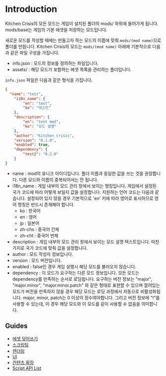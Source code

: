 
# Introduction

Kitchen Crisis의 모든 모드는 게임이 설치된 폴더의 mods/ 하위에 들어가게 됩니다. mods/base는 게임의 기본 에셋을 저장하는 모드입니다.

새로운 모드를 작성할 때에는 만들고자 하는 모드의 이름에 맞춰 `mods/(mod name)`으로 폴더를 만듭니다. Kitchen Crisis의 모드는 `mods/(mod name)` 아래에 기본적으로 다음과 같은 파일 구성을 가집니다.

- info.json : 모드의 정보를 정의하는 파일입니다.
- assets/ : 해당 모드가 포함하는 에셋 목록을 관리하는 폴더입니다.

`info.json` 파일은 다음과 같은 형식을 가집니다.

```json
{
  "name": "test",
	"i18n_name": {
		"en": "test",
		"ko": "테스트"
	},
	"description": {
		"en": "test mod",
		"ko": "모드 설명"
	},
	"author": "kitchen crisis",
	"version": "0.1.0",
	"enabled": true,
	"dependency": {
		"test2": "0.2.0"
	}
}
```

- name : mod의 유니크 아이디입니다. 폴더 이름과 동일한 값을 쓰는 것을 권장합니다. 다른 모드와 이름이 중복되어서는 안 됩니다.
- i18n_name : 게임 내부의 모드 관리 창에서 보이는 명칭입니다. 게임에서 설정된 국가 코드에 따라 어떻게 보일지 값을 설정합니다. 지원하는 언어 코드는 다음과 같습니다. 설정되어 있지 않을 경우 기본적으로 'en' 키에 따라 영어로 표시하므로 영어 명칭은 반드시 존재해야 합니다.
  - ko : 한국어
  - en : 영어
  - jp : 일본어
  - zh-chs : 중국어 간체
  - zh-cht : 중국어 번체
- description : 게임 내부의 모드 관리 창에서 보이는 모드 설명 텍스트입니다. 마찬가지로 국가 코드에 맞춰 값을 설정합니다.
- author : 모드 작성자 정보입니다.
- version : 모드 버전입니다.
- enabled : false인 경우 게임 실행시 해당 모드를 불러오지 않습니다.
- dependency : 이 모드가 요구하는 다른 모드 정보입니다. 모든 모드는 dependency를 만족하는 순서로 로딩됩니다. 요구하는 버전 정보는 "major", "major.minor", "major.minor.patch" 와 같은 형태로 표현할 수 있으며 깔려있는 모드가 버전을 만족하지 않을 경우 해당 모드는 로딩 과정에서 자동으로 비활성화됩니다. major, minor, patch는 0 이상의 정수여야합니다. 그리고 버전 정보에 "!"를 사용할 수 있는데, 이 경우 해당 모드와 이 모드를 같이 사용할 수 없음을 의미합니다.

## Guides

- [에셋 덮어쓰기]()
- [스크립팅]()
- [렌더링]()
- [UI]()
- [컨텐츠 확장]()
- [Script API List]()
